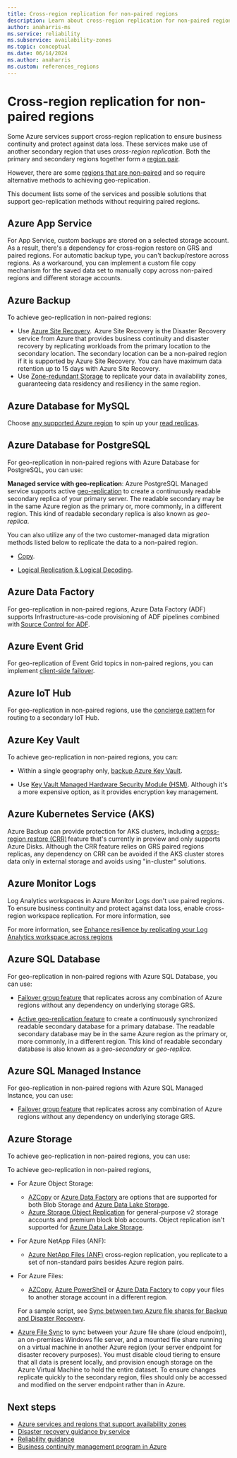 ```yaml
---
title: Cross-region replication for non-paired regions
description: Learn about cross-region replication for non-paired regions
author: anaharris-ms
ms.service: reliability
ms.subservice: availability-zones
ms.topic: conceptual
ms.date: 06/14/2024
ms.author: anaharris
ms.custom: references_regions
---
```


# Cross-region replication for non-paired regions

Some Azure services support cross-region replication to ensure business continuity and protect against data loss. These services make use of another secondary region that uses *cross-region replication*. Both the primary and secondary regions together form a [region pair](./cross-region-replication-azure.md#azure-paired-regions).

However, there are some [regions that are non-paired](./cross-region-replication-azure.md#regions-with-availability-zones-and-no-region-pair) and so require alternative methods to achieving geo-replication. 

This document lists some of the services and possible solutions that support geo-replication methods without requiring paired regions. 


## Azure App Service
For App Service, custom backups are stored on a selected storage account. As a result, there's a dependency for cross-region restore on GRS and paired regions. For automatic backup type, you can't backup/restore across regions. As a workaround, you can implement a custom file copy mechanism for the saved data set to manually copy across non-paired regions and different storage accounts.

## Azure Backup

To achieve geo-replication in non-paired regions:

- Use [Azure Site Recovery](/azure/site-recovery/azure-to-azure-enable-global-disaster-recovery).  Azure Site Recovery is the Disaster Recovery service from Azure that provides business continuity and disaster recovery by replicating workloads from the primary location to the secondary location. The secondary location can be a non-paired region if it is supported by Azure Site Recovery. You can have maximum data retention up to 15 days with Azure Site Recovery.
- Use [Zone-redundant Storage](../backup/backup-overview.md#why-use-azure-backup) to replicate your data in availability zones, guaranteeing data residency and resiliency in the same region.



## Azure Database for MySQL 

Choose [any supported Azure region](../mysql/flexible-server/overview#azure-regions) to spin up your [read replicas](../mysql/flexible-server/concepts-read-replicas#cross-region-replication.md).


## Azure Database for PostgreSQL

For geo-replication in non-paired regions with Azure Database for PostgreSQL, you can use:

**Managed service with geo-replication**: Azure PostgreSQL Managed service supports active [geo-replication](/azure/postgresql/flexible-server/concepts-read-replicas) to create a continuously readable secondary replica of your primary server. The readable secondary may be in the same Azure region as the primary or, more commonly, in a different region. This kind of readable secondary replica is also known as *geo-replica*.
 
You can also utilize any of the two customer-managed data migration methods listed below to replicate the data to a non-paired region.  

- [Copy](/azure/postgresql/migrate/how-to-migrate-using-dump-and-restore?tabs=psql).

- [Logical Replication & Logical Decoding](/azure/postgresql/flexible-server/concepts-logical).


 
## Azure Data Factory

For geo-replication in non-paired regions, Azure Data Factory (ADF) supports Infrastructure-as-code provisioning of ADF pipelines combined with [Source Control for ADF](/azure/data-factory/concepts-data-redundancy#using-source-control-in-azure-data-factory).


## Azure Event Grid

For geo-replication of Event Grid topics in non-paired regions, you can implement [client-side failover](/azure/event-grid/custom-disaster-recovery-client-side).

## Azure IoT Hub 

For geo-replication in non-paired regions, use the [concierge pattern](/azure/iot-hub/iot-hub-ha-dr#achieve-cross-region-ha) for routing to a secondary IoT Hub. 


## Azure Key Vault

To achieve geo-replication in non-paired regions, you can:

- Within a single geography only, [backup Azure Key Vault](/azure/key-vault/general/backup?tabs=azure-cli). 

- Use [Key Vault Managed Hardware Security Module (HSM)](/azure/key-vault/managed-hsm/overview). Although it's a more expensive option, as it provides encryption key management.



## Azure Kubernetes Service (AKS)

Azure Backup can provide protection for AKS clusters, including a [cross-region restore (CRR)](/azure/backup/tutorial-restore-aks-backups-across-regions) feature that's currently in preview and only supports Azure Disks. Although the CRR feature relies on GRS paired regions replicas, any dependency on CRR can be avoided if the AKS cluster stores data only in external storage and avoids using "in-cluster" solutions.


## Azure Monitor Logs

Log Analytics workspaces in Azure Monitor Logs don't use paired regions. To ensure business continuity and protect against data loss, enable cross-region workspace replication. For more information, see

For more information, see [Enhance resilience by replicating your Log Analytics workspace across regions](/azure/azure-monitor/logs/workspace-replication)


## Azure SQL Database

For geo-replication in non-paired regions with Azure SQL Database, you can use:

- [Failover group feature](/azure/azure-sql/database/failover-group-sql-db?view=azuresql&preserve-view=true) that replicates across any combination of Azure regions without any dependency on underlying storage GRS.

- [Active geo-replication feature](/azure/azure-sql/database/active-geo-replication-overview?view=azuresql&preserve-view=true) to create a continuously synchronized readable secondary database for a primary database. The readable secondary database may be in the same Azure region as the primary or, more commonly, in a different region. This kind of readable secondary database is also known as a *geo-secondary* or *geo-replica*.

## Azure SQL Managed Instance 

For geo-replication in non-paired regions with Azure SQL Managed Instance, you can use:

- [Failover group feature](/azure/azure-sql/managed-instance/failover-group-sql-mi?view=azuresql&preserve-view=true) that replicates across any combination of Azure regions without any dependency on underlying storage GRS.


## Azure Storage

To achieve geo-replication in non-paired regions, you can use:



To achieve geo-replication in non-paired regions, 

- For Azure Object Storage: 
    - [AZCopy](../storage/common/storage-use-azcopy-blobs-copy.md) or [Azure Data Factory](../data-factory/connector-azure-blob-storage?tabs=data-factory.md) are options that are supported for both Blob Storage and [Azure Data Lake Storage](/azure/storage/blobs/data-lake-storage-best-practices).
    - [Azure Storage Object Replication](/azure/storage/blobs/object-replication-overview) for general-purpose v2 storage accounts and premium block blob accounts. Object replication isn't supported for [Azure Data Lake Storage](/azure/storage/blobs/data-lake-storage-best-practices).
- For Azure NetApp Files (ANF): 
    - [Azure NetApp Files (ANF)](/azure/azure-netapp-files/azure-netapp-files-introduction) cross-region replication, you replicate to a set of non-standard pairs besides Azure region pairs.
- For Azure Files:  
    - [AZCopy](../storage/common/storage-use-azcopy-blobs-copy.md), [Azure PowerShell](/powershell/module/az.storage/?view=azps-12.0.0) or [Azure Data Factory](../data-factory/connector-azure-blob-storage?tabs=data-factory.md) to copy your files to another storage account in a different region. 
     
    For a sample script, see [Sync between two Azure file shares for Backup and Disaster Recovery](https://github.com/Azure-Samples/azure-files-samples/tree/master/SyncBetweenTwoAzureFileSharesForDR).
- [Azure File Sync](/azure/storage/file-sync/file-sync-introduction) to sync between your Azure file share (cloud endpoint), an on-premises Windows file server, and a mounted file share running on a virtual machine in another Azure region (your server endpoint for disaster recovery purposes). You must disable cloud tiering to ensure that all data is present locally, and provision enough storage on the Azure Virtual Machine to hold the entire dataset. To ensure changes replicate quickly to the secondary region, files should only be accessed and modified on the server endpoint rather than in Azure.







## Next steps

- [Azure services and regions that support availability zones](availability-zones-service-support.md)
- [Disaster recovery guidance by service](disaster-recovery-guidance-overview.md)
- [Reliability guidance](./reliability-guidance-overview.md)
- [Business continuity management program in Azure](./business-continuity-management-program.md)

